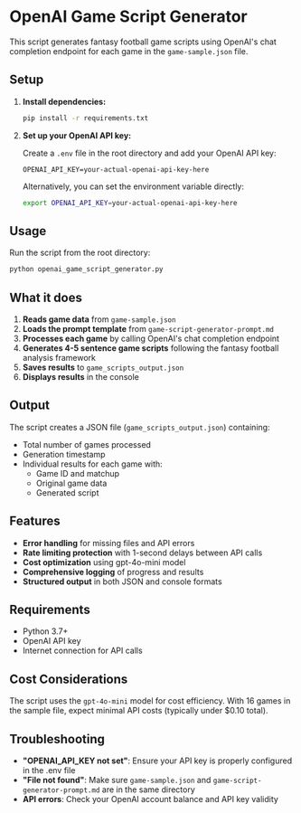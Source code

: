 # OpenAI Game Script Generator

This script generates fantasy football game scripts using OpenAI's chat completion endpoint for each game in the `game-sample.json` file.

## Setup

1. **Install dependencies:**
   ```bash
   pip install -r requirements.txt
   ```

2. **Set up your OpenAI API key:**
   
   Create a `.env` file in the root directory and add your OpenAI API key:
   ```
   OPENAI_API_KEY=your-actual-openai-api-key-here
   ```
   
   Alternatively, you can set the environment variable directly:
   ```bash
   export OPENAI_API_KEY=your-actual-openai-api-key-here
   ```

## Usage

Run the script from the root directory:

```bash
python openai_game_script_generator.py
```

## What it does

1. **Reads game data** from `game-sample.json`
2. **Loads the prompt template** from `game-script-generator-prompt.md`
3. **Processes each game** by calling OpenAI's chat completion endpoint
4. **Generates 4-5 sentence game scripts** following the fantasy football analysis framework
5. **Saves results** to `game_scripts_output.json`
6. **Displays results** in the console

## Output

The script creates a JSON file (`game_scripts_output.json`) containing:
- Total number of games processed
- Generation timestamp
- Individual results for each game with:
  - Game ID and matchup
  - Original game data
  - Generated script

## Features

- **Error handling** for missing files and API errors
- **Rate limiting protection** with 1-second delays between API calls
- **Cost optimization** using gpt-4o-mini model
- **Comprehensive logging** of progress and results
- **Structured output** in both JSON and console formats

## Requirements

- Python 3.7+
- OpenAI API key
- Internet connection for API calls

## Cost Considerations

The script uses the `gpt-4o-mini` model for cost efficiency. With 16 games in the sample file, expect minimal API costs (typically under $0.10 total).

## Troubleshooting

- **"OPENAI_API_KEY not set"**: Ensure your API key is properly configured in the .env file
- **"File not found"**: Make sure `game-sample.json` and `game-script-generator-prompt.md` are in the same directory
- **API errors**: Check your OpenAI account balance and API key validity 